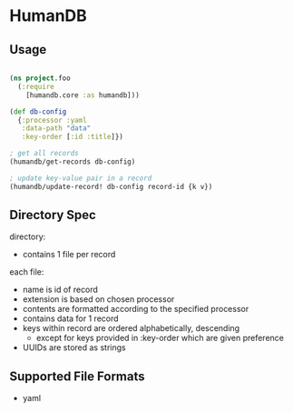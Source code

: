 # HumanDB


## Usage

```clojure

(ns project.foo
  (:require
    [humandb.core :as humandb]))

(def db-config
  {:processor :yaml
   :data-path "data"
   :key-order [:id :title]})

; get all records
(humandb/get-records db-config)

; update key-value pair in a record
(humandb/update-record! db-config record-id {k v}) 

```

## Directory Spec

directory:

- contains 1 file per record

each file:

- name is id of record
- extension is based on chosen processor
- contents are formatted according to the specified processor
- contains data for 1 record
- keys within record are ordered alphabetically, descending
  - except for keys provided in :key-order which are given preference
- UUIDs are stored as strings


## Supported File Formats

 - yaml
